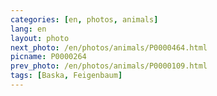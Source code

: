 ```yaml
---
categories: [en, photos, animals]
lang: en
layout: photo
next_photo: /en/photos/animals/P0000464.html
picname: P0000264
prev_photo: /en/photos/animals/P0000109.html
tags: [Baska, Feigenbaum]
---
```

